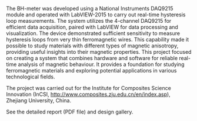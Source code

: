 The BH-meter was developed using a National Instruments DAQ9215 module and operated with LabVIEW-2015 to carry out real-time hysteresis loop measurements. The system utilizes the 4-channel DAQ9215 for efficient data acquisition, paired with LabVIEW for data processing and visualization. The device demonstrated sufficient sensitivity to measure hysteresis loops from very thin ferromagnetic wires. This capability made it possible to study materials with different types of magnetic anisotropy, providing useful insights into their magnetic properties. This project focused on creating a system that combines hardware and software for reliable real-time analysis of magnetic behaviour. It provides a foundation for studying ferromagnetic materials and exploring potential applications in various technological fields.

The project was carried out for the Institute for Composites Science Innovation (InCSI, http://www.composites.zju.edu.cn/en/index.asp), Zhejiang University, China.

See the detailed report (PDF file) and design gallery.
